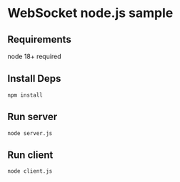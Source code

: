 # WebSocket node.js sample

## Requirements

node 18+ required

## Install Deps

```
npm install
```

## Run server

```
node server.js
```

## Run client

```
node client.js
````

